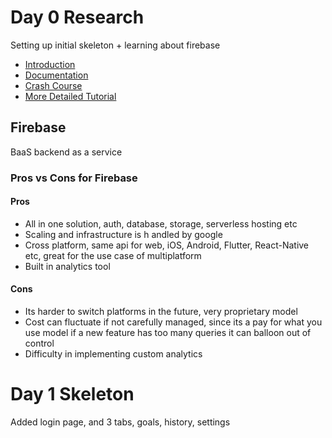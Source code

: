 # Day 0 Research
Setting up initial skeleton + learning about firebase
- [Introduction](https://firebase.google.com/docs/guides)
- [Documentation](https://firebase.google.com/docs)
- [Crash Course](https://www.youtube.com/watch?v=q5J5ho7YUhA)
- [More Detailed Tutorial](https://www.youtube.com/watch?v=fgdpvwEWJ9M)
## Firebase
BaaS backend as a service
### Pros vs Cons for Firebase
#### Pros
- All in one solution, auth, database, storage, serverless hosting etc
- Scaling and infrastructure is h andled by google
- Cross platform, same api for web, iOS, Android, Flutter, React-Native etc, great for the use case of multiplatform
- Built in analytics tool
#### Cons
- Its harder to switch platforms in the future, very proprietary model
- Cost can fluctuate if not carefully managed, since its a pay for what you use model if a new feature has too many queries it can balloon out of control
- Difficulty in implementing custom analytics
# Day 1 Skeleton
Added login page, and 3 tabs, goals, history, settings


